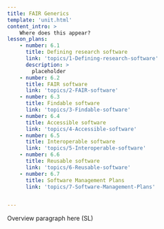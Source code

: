 ```yaml
---
title: FAIR Generics
template: 'unit.html'
content_intro: > 
    Where does this appear?
lesson_plans:
    - number: 6.1
      title: Defining research software
      link: 'topics/1-Defining-research-software'
      description: >
        placeholder
    - number: 6.2
      title: FAIR software
      link: 'topics/2-FAIR-software'
    - number: 6.3
      title: Findable software
      link: 'topics/3-Findable-software'
    - number: 6.4
      title: Accessible software
      link: 'topics/4-Accessible-software'
    - number: 6.5
      title: Interoperable software
      link: 'topics/5-Interoperable-software'
    - number: 6.6
      title: Reusable software
      link: 'topics/6-Reusable-software'
    - number: 6.7
      title: Software Management Plans
      link: 'topics/7-Software-Management-Plans'


---
```


Overview paragraph here (SL)

